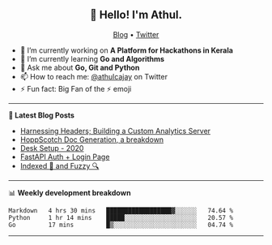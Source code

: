 <h2 align="center">👋 Hello! I'm Athul.</h2>
<p align="center">
  <a href="https://blog.athulcyriac.xyz">Blog</a> •
  <a href="https://twitter.com/athulcajay">Twitter</a>
</p>


- 🔭 I’m currently working on **A Platform for Hackathons in Kerala**
- 🌱 I’m currently learning **Go and Algorithms**
- 💬 Ask me about **Go, Git and Python**
- 📫 How to reach me: [@athulcajay](https://twitter.com/athulcajay) on Twitter
- ⚡ Fun fact: Big Fan of the :zap: emoji

-------

**📝 Latest Blog Posts**

<!-- BLOG-POST-LIST:START -->
- [Harnessing Headers; Building a Custom Analytics Server](https://blog.athulcyriac.xyz/analytics_from_scratch/)
- [HoppScotch Doc Generation, a breakdown](https://blog.athulcyriac.xyz/hopp-gen/)
- [Desk Setup - 2020](https://blog.athulcyriac.xyz/desk-2020/)
- [FastAPI Auth + Login Page](https://blog.athulcyriac.xyz/fastapi-auth/)
- [Indexed 🧠 and Fuzzy 🔍](https://blog.athulcyriac.xyz/zettel-search/)
<!-- BLOG-POST-LIST:END -->

-------

📊 **Weekly development breakdown**
<!--START_SECTION:waka-->
```text
Markdown   4 hrs 30 mins   ██████████████████▓░░░░░░   74.64 % 
Python     1 hr 14 mins    █████░░░░░░░░░░░░░░░░░░░░   20.57 % 
Go         17 mins         █▒░░░░░░░░░░░░░░░░░░░░░░░   04.74 % 
```
<!--END_SECTION:waka-->

-------
